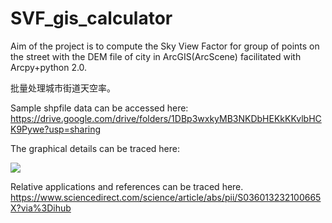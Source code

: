 # SVF_gis_calculator

Aim of the project is to compute the Sky View Factor for group of points on the street with the DEM file of city in ArcGIS(ArcScene) facilitated with Arcpy+python 2.0.

批量处理城市街道天空率。

Sample shpfile data can be accessed here: 
https://drive.google.com/drive/folders/1DBp3wxkyMB3NKDbHEKkKKvlbHCK9Pywe?usp=sharing

The graphical details can be traced here:

![](_https://github.com/Mengyang-LIU/SVF_gis_calculator/blob/main/pic3.png)

Relative applications and references can be traced here.
https://www.sciencedirect.com/science/article/abs/pii/S036013232100665X?via%3Dihub
